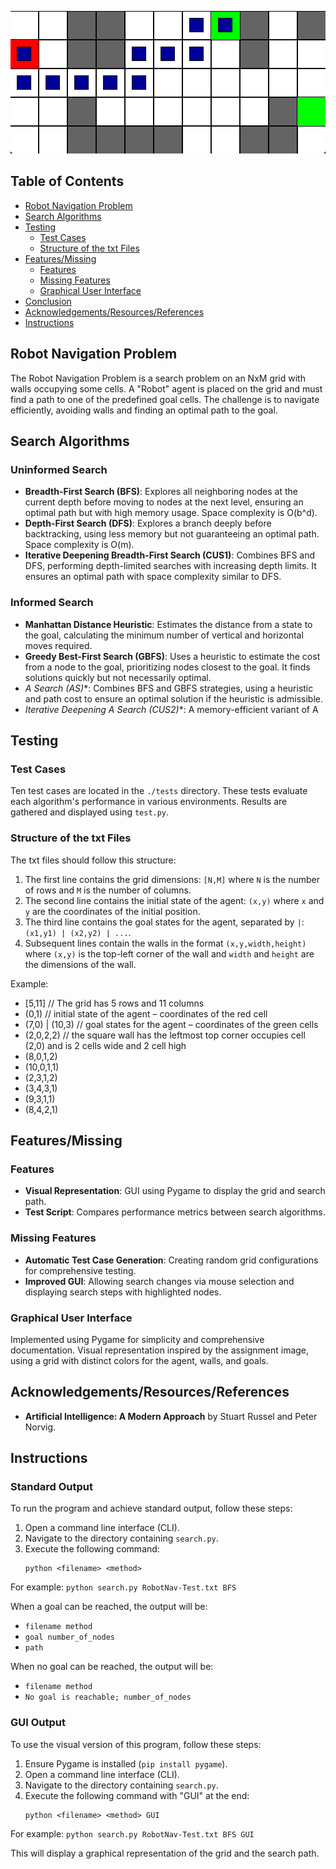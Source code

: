 ![Robot Navigation](/GUI.png)

## Table of Contents
- [Robot Navigation Problem](#robot-navigation-problem)
- [Search Algorithms](#search-algorithms)
- [Testing](#testing)
  - [Test Cases](#test-cases)
  - [Structure of the txt Files](#structure-of-the-txt-files)
- [Features/Missing](#featuresmissing)
  - [Features](#features)
  - [Missing Features](#missing-features)
  - [Graphical User Interface](#graphical-user-interface)
- [Conclusion](#conclusion)
- [Acknowledgements/Resources/References](#acknowledgementsresourcesreferences)
- [Instructions](#instructions)

## Robot Navigation Problem
The Robot Navigation Problem is a search problem on an NxM grid with walls occupying some cells. A "Robot" agent is placed on the grid and must find a path to one of the predefined goal cells. The challenge is to navigate efficiently, avoiding walls and finding an optimal path to the goal.

## Search Algorithms

### Uninformed Search
- **Breadth-First Search (BFS)**: Explores all neighboring nodes at the current depth before moving to nodes at the next level, ensuring an optimal path but with high memory usage. Space complexity is O(b^d).
- **Depth-First Search (DFS)**: Explores a branch deeply before backtracking, using less memory but not guaranteeing an optimal path. Space complexity is O(m).
- **Iterative Deepening Breadth-First Search (CUS1)**: Combines BFS and DFS, performing depth-limited searches with increasing depth limits. It ensures an optimal path with space complexity similar to DFS.

### Informed Search
- **Manhattan Distance Heuristic**: Estimates the distance from a state to the goal, calculating the minimum number of vertical and horizontal moves required.
- **Greedy Best-First Search (GBFS)**: Uses a heuristic to estimate the cost from a node to the goal, prioritizing nodes closest to the goal. It finds solutions quickly but not necessarily optimal.
- **A* Search (AS)**: Combines BFS and GBFS strategies, using a heuristic and path cost to ensure an optimal solution if the heuristic is admissible.
- **Iterative Deepening A* Search (CUS2)**: A memory-efficient variant of A

## Testing

### Test Cases
Ten test cases are located in the `./tests` directory. These tests evaluate each algorithm's performance in various environments. Results are gathered and displayed using `test.py`.

### Structure of the txt Files

The txt files should follow this structure:

1. The first line contains the grid dimensions: `[N,M]` where `N` is the number of rows and `M` is the number of columns.
2. The second line contains the initial state of the agent: `(x,y)` where `x` and `y` are the coordinates of the initial position.
3. The third line contains the goal states for the agent, separated by `|`: `(x1,y1) | (x2,y2) | ...`.
4. Subsequent lines contain the walls in the format `(x,y,width,height)` where `(x,y)` is the top-left corner of the wall and `width` and `height` are the dimensions of the wall.

Example:
- [5,11] // The grid has 5 rows and 11 columns
- (0,1) // initial state of the agent – coordinates of the red cell
- (7,0) | (10,3) // goal states for the agent – coordinates of the green cells
- (2,0,2,2) // the square wall has the leftmost top corner occupies cell (2,0) and is 2 cells wide and 2 cell high
- (8,0,1,2)
- (10,0,1,1)
- (2,3,1,2)
- (3,4,3,1)
- (9,3,1,1)
- (8,4,2,1)

## Features/Missing

### Features
- **Visual Representation**: GUI using Pygame to display the grid and search path.
- **Test Script**: Compares performance metrics between search algorithms.

### Missing Features
- **Automatic Test Case Generation**: Creating random grid configurations for comprehensive testing.
- **Improved GUI**: Allowing search changes via mouse selection and displaying search steps with highlighted nodes.

### Graphical User Interface
Implemented using Pygame for simplicity and comprehensive documentation. Visual representation inspired by the assignment image, using a grid with distinct colors for the agent, walls, and goals.

## Acknowledgements/Resources/References
- **Artificial Intelligence: A Modern Approach** by Stuart Russel and Peter Norvig.

## Instructions

### Standard Output
To run the program and achieve standard output, follow these steps:

1. Open a command line interface (CLI).
2. Navigate to the directory containing `search.py`.
3. Execute the following command:
    ```
    python <filename> <method>
    ```
For example:
    ```
    python search.py RobotNav-Test.txt BFS
    ```

When a goal can be reached, the output will be:
- `filename method`
- `goal number_of_nodes`
- `path`

When no goal can be reached, the output will be:
- `filename method`
- `No goal is reachable; number_of_nodes`

### GUI Output
To use the visual version of this program, follow these steps:

1. Ensure Pygame is installed (`pip install pygame`).
2. Open a command line interface (CLI).
3. Navigate to the directory containing `search.py`.
4. Execute the following command with "GUI" at the end:
    ```
    python <filename> <method> GUI
    ```
For example:
    ```
    python search.py RobotNav-Test.txt BFS GUI
    ```

This will display a graphical representation of the grid and the search path.
